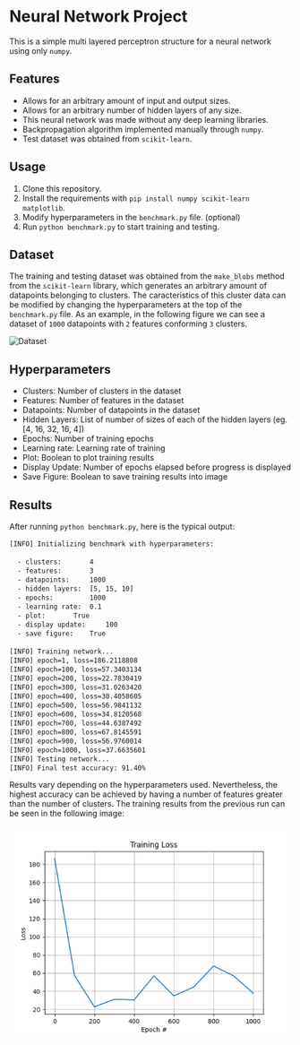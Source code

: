 # Neural Network Project

This is a simple multi layered perceptron structure for a neural network using only `numpy`.

## Features

- Allows for an arbitrary amount of input and output sizes.
- Allows for an arbitrary number of hidden layers of any size.
- This neural network was made without any deep learning libraries.
- Backpropagation algorithm implemented manually through `numpy`.
- Test dataset was obtained from `scikit-learn`.

## Usage

1. Clone this repository.
2. Install the requirements with `pip install numpy scikit-learn matplotlib`.
3. Modify hyperparameters in the `benchmark.py` file. (optional)
4. Run `python benchmark.py` to start training and testing.

## Dataset

The training and testing dataset was obtained from the `make_blobs` method from the `scikit-learn` library, which generates an arbitrary amount of datapoints belonging to clusters. 
The caracteristics of this cluster data can be modified by changing the hyperparameters at the top of the `benchmark.py` file.
As an example, in the following figure we can see a dataset of `1000` datapoints with `2` features conforming `3` clusters.

![Dataset](https://github.com/danielzanelli/Portfolio/assets/83187517/15af20f9-42a3-431b-8b7a-22f6d3515fd0)

## Hyperparameters

- Clusters: 		Number of clusters in the dataset
- Features: 		Number of features in the dataset
- Datapoints: 		Number of datapoints in the dataset
- Hidden Layers: 	List of number of sizes of each of the hidden layers (eg. [4, 16, 32, 16, 4])
- Epochs: 		Number of training epochs
- Learning rate: 	Learning rate of training
- Plot: 		Boolean to plot training results
- Display Update: 	Number of epochs elapsed before progress is displayed
- Save Figure: 		Boolean to save training results into image

## Results

After running `python benchmark.py`, here is the typical output:

  	[INFO] Initializing benchmark with hyperparameters:

	  - clusters: 		4
	  - features: 		3
	  - datapoints: 	1000
	  - hidden layers: 	[5, 15, 10]
	  - epochs: 		1000
	  - learning rate: 	0.1
	  - plot: 		True
	  - display update: 	100
	  - save figure: 	True

	[INFO] Training network...
	[INFO] epoch=1, loss=186.2118808
	[INFO] epoch=100, loss=57.3403134
	[INFO] epoch=200, loss=22.7830419
	[INFO] epoch=300, loss=31.0263420
	[INFO] epoch=400, loss=30.4058605
	[INFO] epoch=500, loss=56.9841132
	[INFO] epoch=600, loss=34.8120568
	[INFO] epoch=700, loss=44.6387492
	[INFO] epoch=800, loss=67.8145591
	[INFO] epoch=900, loss=56.9760014
	[INFO] epoch=1000, loss=37.6635601
	[INFO] Testing network...
	[INFO] Final test accuracy: 91.40%

Results vary depending on the hyperparameters used. Nevertheless, the highest accuracy can be achieved by having a number of features greater than the number of clusters.
The training results from the previous run can be seen in the following image:

![Training results](https://github.com/danielzanelli/Portfolio/blob/main/Neural%20Network/benchmark_loss.png)

